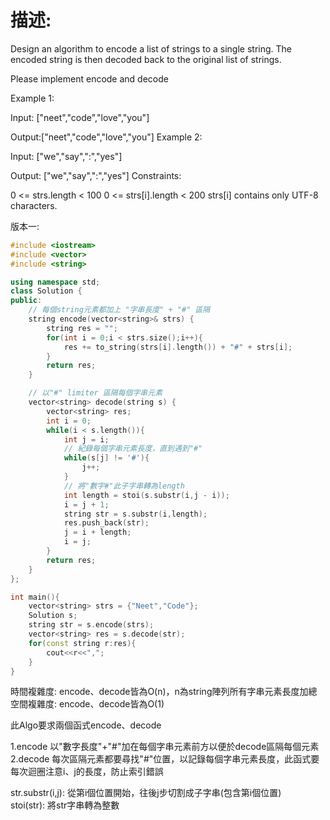# 描述:
Design an algorithm to encode a list of strings to a single string. The encoded string is then decoded back to the original list of strings.

Please implement encode and decode

Example 1:

Input: ["neet","code","love","you"]

Output:["neet","code","love","you"]
Example 2:

Input: ["we","say",":","yes"]

Output: ["we","say",":","yes"]
Constraints:

0 <= strs.length < 100
0 <= strs[i].length < 200
strs[i] contains only UTF-8 characters.

版本一:
```C++
#include <iostream>
#include <vector>
#include <string>

using namespace std;
class Solution {
public:
    // 每個string元素都加上 "字串長度" + "#" 區隔 
    string encode(vector<string>& strs) {
        string res = "";
        for(int i = 0;i < strs.size();i++){
            res += to_string(strs[i].length()) + "#" + strs[i];
        }
        return res;
    }

    // 以"#" limiter 區隔每個字串元素
    vector<string> decode(string s) {
        vector<string> res;
        int i = 0;
        while(i < s.length()){
            int j = i;
            // 紀錄每個字串元素長度，直到遇到"#"
            while(s[j] != '#'){
                j++;
            }
            // 將"數字#"此子字串轉為length
            int length = stoi(s.substr(i,j - i));
            i = j + 1;         
            string str = s.substr(i,length);
            res.push_back(str);
            j = i + length;
            i = j;
        }
        return res;
    }
};

int main(){
    vector<string> strs = {"Neet","Code"};
    Solution s;
    string str = s.encode(strs);
    vector<string> res = s.decode(str);
    for(const string r:res){
        cout<<r<<",";
    }
}
```
時間複雜度: encode、decode皆為O(n)，n為string陣列所有字串元素長度加總  
空間複雜度: encode、decode皆為O(1)

此Algo要求兩個函式encode、decode

1.encode
以"數字長度"+"#"加在每個字串元素前方以便於decode區隔每個元素  
2.decode
每次區隔元素都要尋找"#"位置，以記錄每個字串元素長度，此函式要每次迴圈注意i、j的長度，防止索引錯誤  

str.substr(i,j): 從第i個位置開始，往後j步切割成子字串(包含第i個位置)  
stoi(str): 將str字串轉為整數